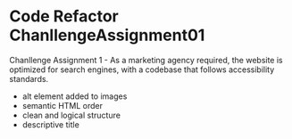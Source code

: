 # Code Refactor ChanllengeAssignment01
Chanllenge Assignment 1 - As a marketing agency required, the website is optimized for search engines, with a codebase that follows accessibility standards.
    <ul> 
        <li>alt element added to images</li>
        <li>semantic HTML order</li>
        <li>clean and logical structure</li>
        <li>descriptive title</li>
    <ul>

